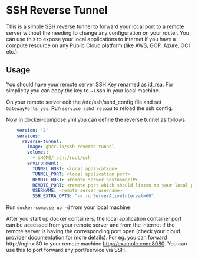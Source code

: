 # SSH Reverse Tunnel

This is a simple SSH reverse tunnel to forward your local port to a remote server without the needing to change any configuration on your router. You can use this to expose your local applications to internet if you have a compute resource on any Public Cloud platform (like AWS, GCP, Azure, OCI etc.).

## Usage

You should have your remote server SSH Key renamed as id_rsa. For simplicity you can copy the key to ~/.ssh in your local machine.

On your remote server edit the /etc/ssh/sshd_config file and set ```GatewayPorts yes```. Run ```service sshd reload``` to reload the ssh config.

Now in docker-compose.yml you can define the reverse tunnel as follows:

```yml
    version: '2'
    services:
      reverse-tunnel:
        image: ghcr.io/ssh-reverse-tunnel
        volumes:
          - $HOME/.ssh:/root/ssh
        environment:
          TUNNEL_HOST: <local application>
          TUNNEL_PORT: <local application port>
          REMOTE_HOST: <remote server hostname/IP>
          REMOTE_PORT: <remote port which should listen to your local port>
          USERNAME: <remote server username>
          SSH_EXTRA_OPTS: "-v -o ServerAliveInterval=60"
```

Run ```docker-compose up -d``` from your local machine

After you start up docker containers, the local application container port can be accessed from your remote server and from the internet if the remote server is having the corresponding port open (check your cloud provider documentation for more details). For eg. you can forward http://nginx:80 to your remote machine http://example.com:8080. You can use this to port forward any port/service via SSH.
